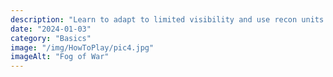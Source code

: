 ```yaml
---
description: "Learn to adapt to limited visibility and use recon units effectively."
date: "2024-01-03"
category: "Basics"
image: "/img/HowToPlay/pic4.jpg"
imageAlt: "Fog of War"
---
```

